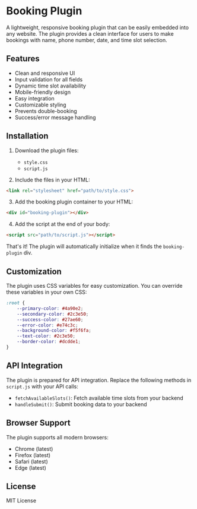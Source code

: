 # Booking Plugin

A lightweight, responsive booking plugin that can be easily embedded into any website. The plugin provides a clean interface for users to make bookings with name, phone number, date, and time slot selection.

## Features

- Clean and responsive UI
- Input validation for all fields
- Dynamic time slot availability
- Mobile-friendly design
- Easy integration
- Customizable styling
- Prevents double-booking
- Success/error message handling

## Installation

1. Download the plugin files:
   - `style.css`
   - `script.js`

2. Include the files in your HTML:
```html
<link rel="stylesheet" href="path/to/style.css">
```

3. Add the booking plugin container to your HTML:
```html
<div id="booking-plugin"></div>
```

4. Add the script at the end of your body:
```html
<script src="path/to/script.js"></script>
```

That's it! The plugin will automatically initialize when it finds the `booking-plugin` div.

## Customization

The plugin uses CSS variables for easy customization. You can override these variables in your own CSS:

```css
:root {
    --primary-color: #4a90e2;
    --secondary-color: #2c3e50;
    --success-color: #27ae60;
    --error-color: #e74c3c;
    --background-color: #f5f6fa;
    --text-color: #2c3e50;
    --border-color: #dcdde1;
}
```

## API Integration

The plugin is prepared for API integration. Replace the following methods in `script.js` with your API calls:

- `fetchAvailableSlots()`: Fetch available time slots from your backend
- `handleSubmit()`: Submit booking data to your backend

## Browser Support

The plugin supports all modern browsers:
- Chrome (latest)
- Firefox (latest)
- Safari (latest)
- Edge (latest)

## License

MIT License
